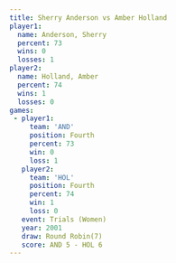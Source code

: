 ```yaml
---
title: Sherry Anderson vs Amber Holland
player1:                
  name: Anderson, Sherry
  percent: 73           
  wins: 0               
  losses: 1             
player2:                
  name: Holland, Amber  
  percent: 74           
  wins: 1               
  losses: 0             
games:
 - player1:          
     team: 'AND'     
     position: Fourth
     percent: 73     
     win: 0          
     loss: 1         
   player2:          
     team: 'HOL'     
     position: Fourth
     percent: 74     
     win: 1          
     loss: 0         
   event: Trials (Women)
   year: 2001           
   draw: Round Robin(7) 
   score: AND 5 - HOL 6 
---
```

